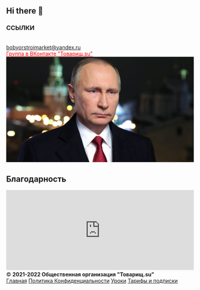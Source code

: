 ## Hi there 👋
### ССЫЛКИ
<a href="https://agent-kgb-228.github.io/" style="color: #ffFFFF;">Выйти на главную</a>
<br>
<a href="mailto:bobyorstroimarket@yandex.ru">bobyorstroimarket@yandex.ru</a>
<br>
<a href="https://vk.com/club199124251" style="color: #ff0000;">Группа в ВКонтакте "Товарищ.su"</a>
<br>
<img src="putin_53224700.jpg">
<br>
  <h2>Благодарность</h2>
<iframe src="https://yoomoney.ru/quickpay/shop-widget?writer=buyer&targets=&targets-hint=&default-sum=&button-text=11&payment-type-choice=on&hint=&successURL=&quickpay=shop&account=4100116774485382&" width="100%" height="215" frameborder="0" allowtransparency="true" scrolling="no"></iframe>
<br>
<footer>
  &copy; <b>2021-2022 Общественная организация "Товарищ.su"</b> 
            <div class="re">
                <a href="/">Главная</a> 
              <a href="/privacy/">Политика Конфиденциальности</a> 
              <a href="/uroks/">Уроки</a>
                <a href="/pay/">Тарифы и подписки</a>
            </div>
        
</footer>

